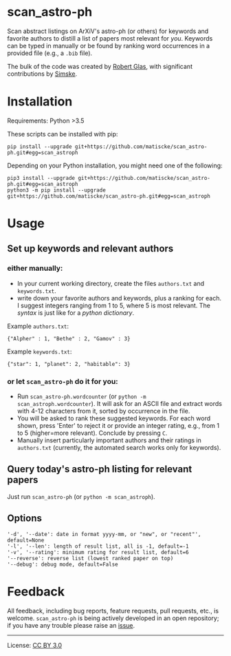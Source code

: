 scan_astro-ph
=============
Scan abstract listings on ArXiV's astro-ph (or others) for keywords and favorite authors to distill a list of papers most relevant for *you*.
Keywords can be typed in manually or be found by ranking word occurrences in a provided file (e.g., a `.bib` file).

The bulk of the code was created by [Robert Glas](https://github.com/rmglas), with significant contributions by [Simske](https://github.com/Simske).

# Installation
Requirements: Python >3.5

These scripts can be installed with pip:
```
pip install --upgrade git+https://github.com/matiscke/scan_astro-ph.git#egg=scan_astroph
```
Depending on your Python installation, you might need one of the following:
```
pip3 install --upgrade git+https://github.com/matiscke/scan_astro-ph.git#egg=scan_astroph
python3 -m pip install --upgrade git+https://github.com/matiscke/scan_astro-ph.git#egg=scan_astroph
```

# Usage

## Set up keywords and relevant authors
### either manually:
- In your current working directory, create the files `authors.txt` and `keywords.txt`.
- write down your favorite authors and keywords, plus a ranking for each. I suggest integers ranging from 1 to 5, where 5 is most relevant. The *syntax* is just like for a *python dictionary*.

Example `authors.txt`:
```
{"Alpher" : 1, "Bethe" : 2, "Gamov" : 3}
```
Example `keywords.txt`:
```
{"star": 1, "planet": 2, "habitable": 3}
```

### or let `scan_astro-ph` do it for you:
- Run `scan_astro-ph.wordcounter` (or `python -m scan_astroph.wordcounter`).
It will ask for an ASCII file and extract words with 4-12 characters from it, sorted by occurrence in the file.
- You will be asked to rank these suggested keywords. For each word shown, press 'Enter' to reject it or provide an integer rating, e.g., from 1 to 5 (higher=more relevant). Conclude by pressing `C`.
- Manually insert particularly important authors and their ratings in `authors.txt` (currently, the automated search works only for keywords).


## Query today's astro-ph listing for relevant papers
Just run `scan_astro-ph` (or `python -m scan_astroph`).

## Options
```
'-d', '--date': date in format yyyy-mm, or "new", or "recent"', default=None
'-l', '--len': length of result list, all is -1, default=-1
'-v', '--rating': minimum rating for result list, default=6
'--reverse': reverse list (lowest ranked paper on top)
'--debug': debug mode, default=False
```

# Feedback
All feedback, including bug reports, feature requests, pull requests, etc., is welcome. `scan_astro-ph` is being actively developed in an open repository; if you have any trouble please raise an [issue](https://github.com/matiscke/scan_astro-ph/issues/new).

---------------------
License: [CC BY 3.0](http://creativecommons.org/licenses/by/3.0/)
